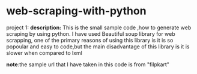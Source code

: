 # web-scraping-with-python
project 1:
**description:**
This is the small sample code ,how to generate web scraping by using python.
I have used Beautiful soup library for web scrapping, 
one of the primary reasons of using this library is it is so popoular and easy to code,but the main disadvantage of this library is it is slower when compared to lxml

**note**:the sample url that I have taken in this code is from "filpkart"


